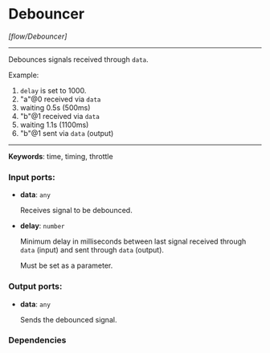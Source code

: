 # Debouncer

_[flow/Debouncer]_

---

Debounces signals received through `data`.  
  
Example:  
1. `delay` is set to 1000.  
2. "a"@0 received via `data`  
3. waiting 0.5s (500ms)  
4. "b"@1 received via `data`  
5. waiting 1.1s (1100ms)  
6. "b"@1 sent via `data` (output)  

---

__Keywords__: time, timing, throttle

### Input ports:

* __data__: ` any `

    Receives signal to be debounced.


* __delay__: ` number `

    Minimum delay in milliseconds between last signal received through `data` (input) and sent through `data` (output).
    
    Must be set as a parameter.

### Output ports:

* __data__: ` any `

    Sends the debounced signal.

### Dependencies




